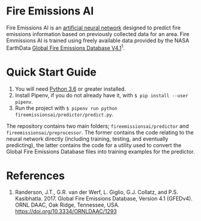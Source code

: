# Fire Emissions AI

Fire Emissions AI is an [artificial neural network](https://en.wikipedia.org/wiki/Artificial_neural_network) designed to predict fire emissions information based on previously collected data for an area. Fire Emmissions AI is trained using freely available data provided by the NASA EarthData [Global Fire Emissions Database V4.1](https://daac.ornl.gov/cgi-bin/dsviewer.pl?ds_id=1293)<sup>1</sup>.

# Quick Start Guide

1. You will need [Python 3.6](https://www.python.org/downloads/) or greater installed.
2. Install Pipenv, if you do not already have it, with `$ pip install --user pipenv`.
3. Run the project with `$ pipenv run python fireemissionsai/predictor/predict.py`.

The repository contains two main folders; `fireemissionsai/predictor` and `fireemissionsai/preprocessor`. The former contains the code relating to the neural network directly (including training, testing, and eventually predicting), the latter contains the code for a utility used to convert the Global Fire Emissions Database files into training examples for the predictor.

# References

1. Randerson, J.T., G.R. van der Werf, L. Giglio, G.J. Collatz, and P.S. Kasibhatla. 2017. Global Fire Emissions Database, Version 4.1 (GFEDv4). ORNL DAAC, Oak Ridge, Tennessee, USA. https://doi.org/10.3334/ORNLDAAC/1293
